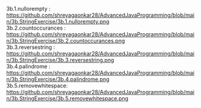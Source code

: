 3b.1.nullorempty     : https://github.com/shreyagaonkar28/AdvancedJavaProgramming/blob/main/3b.StringExercise/3b.1.nullorempty.png             
3b.2.countoccurances : https://github.com/shreyagaonkar28/AdvancedJavaProgramming/blob/main/3b.StringExercise/3b.2.countoccurances.png                
3b.3.reversestring   : https://github.com/shreyagaonkar28/AdvancedJavaProgramming/blob/main/3b.StringExercise/3b.3.reversestring.png                  
3b.4.palindrome      : https://github.com/shreyagaonkar28/AdvancedJavaProgramming/blob/main/3b.StringExercise/3b.4.palindrome.png               
3b.5.removewhitespace: https://github.com/shreyagaonkar28/AdvancedJavaProgramming/blob/main/3b.StringExercise/3b.5.removewhitespace.png                  
